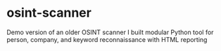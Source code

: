 # osint-scanner
Demo version of an older OSINT scanner I built modular Python tool for person, company, and keyword reconnaissance with HTML reporting
